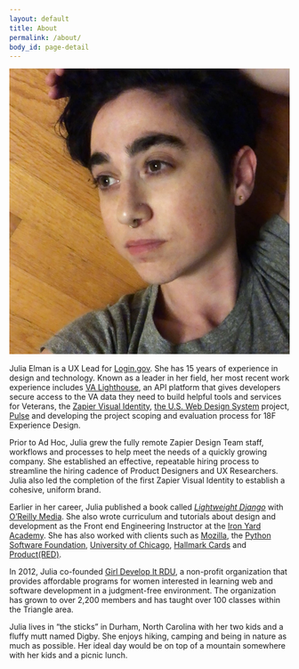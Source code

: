 ```yaml
---
layout: default
title: About
permalink: /about/
body_id: page-detail
---
```

<img src="/assets/images/julia-elman.jpg" alt="Julia Elman" class="profile">

Julia Elman is a UX Lead for <a href="https://login.gov/">Login.gov</a>. She has 15 years of experience in design and technology. Known as a leader in her field, her most recent work experience includes [VA Lighthouse](https://developer.va.gov/), an API platform that gives developers secure access to the VA data they need to build helpful tools and services for Veterans, the <a href="https://zapier.com/blog/remote-design-visual-identity/">Zapier Visual Identity</a>, <a href="https://designsystem.digital.gov/">the U.S. Web Design System</a> project, <a href="https://pulse.cio.gov">Pulse</a> and developing the project scoping and evaluation process for 18F Experience Design.

Prior to Ad Hoc, Julia grew the fully remote Zapier Design Team staff, workflows and processes to help meet the needs of a quickly growing company. She established an effective, repeatable hiring process to streamline the hiring cadence of Product Designers and UX Researchers. Julia also led the completion of the first Zapier Visual Identity to establish a cohesive, uniform brand.

Earlier in her career, Julia published a book called <em><a href="https://bit.ly/lightweightdjango">Lightweight Django</a></em> with <a href="https://www.oreilly.com/">O’Reilly Media</a>. She also wrote curriculum and tutorials about design and development as the Front end Engineering Instructor at the <a href="https://www.theironyard.com/">Iron Yard Academy</a>. She has also worked with clients such as <a href="https://www.mozilla.org/en-US/">Mozilla</a>, the <a href="https://www.python.org/psf/">Python Software Foundation</a>, <a href="">University of Chicago</a>, <a href="https://www.hallmark.com/">Hallmark Cards</a> and <a href="https://red.org/">Product(RED)</a>.

In 2012, Julia co-founded <a href="https://www.girldevelopit.com/chapters/raleigh-durham">Girl Develop It RDU</a>, a non-profit organization that provides affordable programs for women interested in learning web and software development in a judgment-free environment. The organization has grown to over 2,200 members and has taught over 100 classes within the Triangle area.

Julia lives in “the sticks” in Durham, North Carolina with her two kids and a fluffy mutt named Digby. She enjoys hiking, camping and being in nature as much as possible. Her ideal day would be on top of a mountain somewhere with her kids and a picnic lunch.

